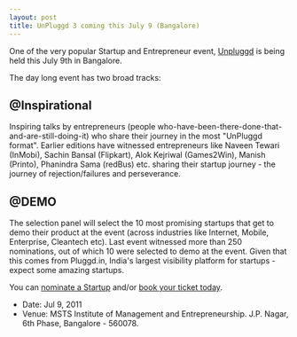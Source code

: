 ```yaml
---
layout: post
title: UnPluggd 3 coming this July 9 (Bangalore)
---
```


One of the very popular Startup and Entrepreneur event, <a href="http://www.pluggd.in/unpluggd/">Unpluggd</a> is being held this July 9th in Bangalore.

The day long event has two broad tracks:

## @Inspirational

Inspiring talks by entrepreneurs (people who-have-been-there-done-that-and-are-still-doing-it) who share their journey   in the most "UnPluggd format". Earlier editions have witnessed entrepreneurs like Naveen Tewari (InMobi), Sachin Bansal (Flipkart), Alok Kejriwal (Games2Win), Manish (Printo), Phanindra Sama (redBus) etc. sharing their startup journey - the journey of rejection/failures and perseverance.

## @DEMO

The selection panel will select the 10 most promising startups that get to demo their product at the event (across industries like Internet,   Mobile, Enterprise, Cleantech etc). Last event witnessed more than 250 nominations, out of which 10 were selected to demo at the event. Given that this comes from Pluggd.in, India's largest visibility platform for startups - expect some amazing startups.

You can <a href="http://www.pluggd.in/unpluggd-application-form-for-demo-slot/">nominate a Startup</a> and/or <a href="http://www.pluggd.in/buy-unpluggd-tickets/">book your ticket today</a>.

- Date: Jul 9, 2011
- Venue: MSTS Institute of Management and Entrepreneurship. J.P. Nagar, 6th Phase, Bangalore - 560078.
